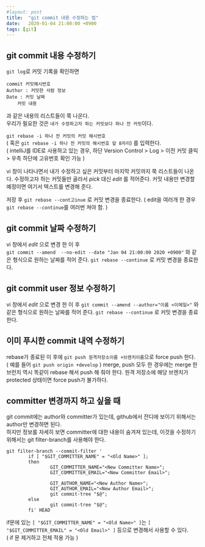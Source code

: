 ```yaml
---
#layout: post
title:  "git commit 내용 수정하는 법"
date:   2020-01-04 21:00:00 +0900
tags: [git]
---
```

## git commit 내용 수정하기

`git log`로 커밋 기록을 확인하면
```
commit 커밋해시번호
Author : 커밋한 사람 정보
Date : 커밋 날짜
    커밋 내용
```
과 같은 내용의 리스트들이 쭉 나온다.  
우리가 필요한 것은 `내가 수정하고자 하는 커밋보다 하나 전 커밋`이다.

`git rebase -i 하나 전 커밋의 커밋 해시번호`  
( 혹은 `git rebase -i 하나 전 커밋의 해시번호 앞 8자리`)  를 입력한다.  
( intelliJ를 IDE로 사용하고 있는 경우, 하단 Version Control > Log > 이전 커밋 클릭 > 우측 하단에 고유번호 확인 가능 )

vi 창이 나타나면서 내가 수정하고 싶은 커밋부터 마지막 커밋까지 쭉 리스트들이 나온다.
수정하고자 하는 커밋들만 골라서 _pick_ 대신 _edit_ 를 적어준다.
커밋 내용만 변경할 예정이면 여기서 텍스트를 변경해 준다.

저장 후 `git rebase --cont고inue` 로 커밋 변경을 종료한다.
( edit을 여러개 한 경우 `git rebase --continue`를 여러번 쳐야 함. )


## git commit 날짜 수정하기

vi 창에서 _edit_ 으로 변경 한 이 후  
`git commit --amend  --no-edit --date "Jan 04 21:00:00 2020 +0900"` 와 같은 형식으로
원하는 날짜를 적어 준다.
`git rebase --continue` 로 커밋 변경을 종료한다.

## git commit user 정보 수정하기

vi 창에서 _edit_ 으로 변경 한 이 후
`git commit --amend --author="이름 <이메일>"` 와 같은 형식으로
원하는 날짜를 적어 준다.
`git rebase --continue` 로 커밋 변경을 종료한다.

## 이미 푸시한 commit 내역 수정하기 

rebase가 종료된 이 후에
`git push 원격저장소이름 +브렌치이름`으로 force push 한다.  
( 예를 들어 `git push origin +develop` )
merge, push 모두 한 경우에는 merge 한 브런치 역시 똑같이 rebase 해서 push 해 줘야 한다.
원격 저장소에 해당 브렌치가 protected 상태이면 force push가 불가하다.

## committer 변경까지 하고 싶을 때

git commit에는 author와 committer가 있는데, github에서 잔디에 보이기 위해서는 author만 변경하면 된다.  
하지만 정보를 자세히 보면 committer에 대한 내용이 숨겨져 있는데, 이것을 수정하기 위해서는 git filter-branch를 사용해야 한다. 
```
git filter-branch --commit-filter '
        if [ "$GIT_COMMITTER_NAME" = "<Old Name>" ];
        then
                GIT_COMMITTER_NAME="<New Committer Name>";
                GIT_COMMITTER_EMAIL="<New Committer Email>";

                GIT_AUTHOR_NAME="<New Author Name>";
                GIT_AUTHOR_EMAIL="<New Author Email>";
                git commit-tree "$@";
        else
                git commit-tree "$@";
        fi' HEAD
```
if문에 있는 `[ "$GIT_COMMITTER_NAME" = "<Old Name>" ]`는 `[ "$GIT_COMMITTER_EMAIL" = "<Old Email>" ]` 등으로 변경해서 사용할 수 있다.   
( if 문 제거하고 전체 적용 가능 )